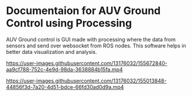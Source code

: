 # Documentaion for AUV Ground Control using Processing

AUV Ground control is GUI made with processing where the data from sensors and send over websocket from ROS nodes.
This software helps in better data visualization and analysis.



https://user-images.githubusercontent.com/13176032/155672840-aa9cf788-752c-4e9d-98da-3638884b15fa.mp4






https://user-images.githubusercontent.com/13176032/155013848-44856f3d-7a20-4d51-bdce-66fd30ad0d9a.mp4

